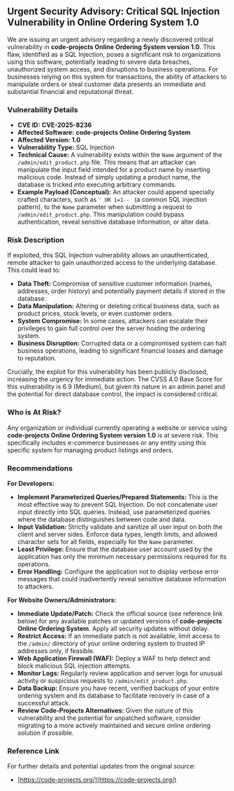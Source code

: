 ## Urgent Security Advisory: Critical SQL Injection Vulnerability in Online Ordering System 1.0

We are issuing an urgent advisory regarding a newly discovered critical vulnerability in **code-projects Online Ordering System version 1.0**. This flaw, identified as a SQL Injection, poses a significant risk to organizations using this software, potentially leading to severe data breaches, unauthorized system access, and disruptions to business operations. For businesses relying on this system for transactions, the ability of attackers to manipulate orders or steal customer data presents an immediate and substantial financial and reputational threat.

### Vulnerability Details

*   **CVE ID:** **CVE-2025-8236**
*   **Affected Software:** **code-projects Online Ordering System**
*   **Affected Version:** **1.0**
*   **Vulnerability Type:** SQL Injection
*   **Technical Cause:** A vulnerability exists within the `Name` argument of the `/admin/edit_product.php` file. This means that an attacker can manipulate the input field intended for a product name by inserting malicious code. Instead of simply updating a product name, the database is tricked into executing arbitrary commands.
*   **Example Payload (Conceptual):** An attacker could append specially crafted characters, such as `' OR 1=1-- ` (a common SQL injection pattern), to the `Name` parameter when submitting a request to `/admin/edit_product.php`. This manipulation could bypass authentication, reveal sensitive database information, or alter data.

### Risk Description

If exploited, this SQL Injection vulnerability allows an unauthenticated, remote attacker to gain unauthorized access to the underlying database. This could lead to:

*   **Data Theft:** Compromise of sensitive customer information (names, addresses, order history) and potentially payment details if stored in the database.
*   **Data Manipulation:** Altering or deleting critical business data, such as product prices, stock levels, or even customer orders.
*   **System Compromise:** In some cases, attackers can escalate their privileges to gain full control over the server hosting the ordering system.
*   **Business Disruption:** Corrupted data or a compromised system can halt business operations, leading to significant financial losses and damage to reputation.

Crucially, the exploit for this vulnerability has been publicly disclosed, increasing the urgency for immediate action. The CVSS 4.0 Base Score for this vulnerability is 6.9 (Medium), but given its nature in an admin panel and the potential for direct database control, the impact is considered critical.

### Who is At Risk?

Any organization or individual currently operating a website or service using **code-projects Online Ordering System version 1.0** is at severe risk. This specifically includes e-commerce businesses or any entity using this specific system for managing product listings and orders.

### Recommendations

**For Developers:**

*   **Implement Parameterized Queries/Prepared Statements:** This is the most effective way to prevent SQL Injection. Do not concatenate user input directly into SQL queries. Instead, use parameterized queries where the database distinguishes between code and data.
*   **Input Validation:** Strictly validate and sanitize all user input on both the client and server sides. Enforce data types, length limits, and allowed character sets for all fields, especially for the `Name` parameter.
*   **Least Privilege:** Ensure that the database user account used by the application has only the minimum necessary permissions required for its operations.
*   **Error Handling:** Configure the application not to display verbose error messages that could inadvertently reveal sensitive database information to attackers.

**For Website Owners/Administrators:**

*   **Immediate Update/Patch:** Check the official source (see reference link below) for any available patches or updated versions of **code-projects Online Ordering System**. Apply all security updates without delay.
*   **Restrict Access:** If an immediate patch is not available, limit access to the `/admin/` directory of your online ordering system to trusted IP addresses only, if feasible.
*   **Web Application Firewall (WAF):** Deploy a WAF to help detect and block malicious SQL injection attempts.
*   **Monitor Logs:** Regularly review application and server logs for unusual activity or suspicious requests to `/admin/edit_product.php`.
*   **Data Backup:** Ensure you have recent, verified backups of your entire ordering system and its database to facilitate recovery in case of a successful attack.
*   **Review Code-Projects Alternatives:** Given the nature of this vulnerability and the potential for unpatched software, consider migrating to a more actively maintained and secure online ordering solution if possible.

### Reference Link

For further details and potential updates from the original source:

*   [https://code-projects.org/](https://code-projects.org/)